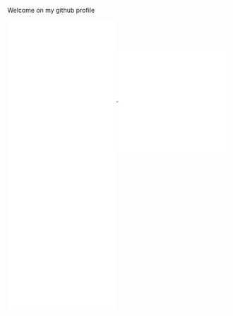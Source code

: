 Welcome on my github profile

<a href="https://github.com/julienbonnet50">
  <img align="center" width="49%" src="./github-metrics.svg" />
</a>

<a href="https://github.com/julienbonnet50">
  <img align="center" width="49%" src="./metrics.plugin.chess.svg" />
</a>

<a href="https://github.com/julienbonnet50">
  <img align="center" width="49%" src="./calendar.svg" />
</a>

<!-- <a href="https://github.com/julienbonnet50">
  <img align="center" width="49%" src="./repositories.svg" />
</a> -->

